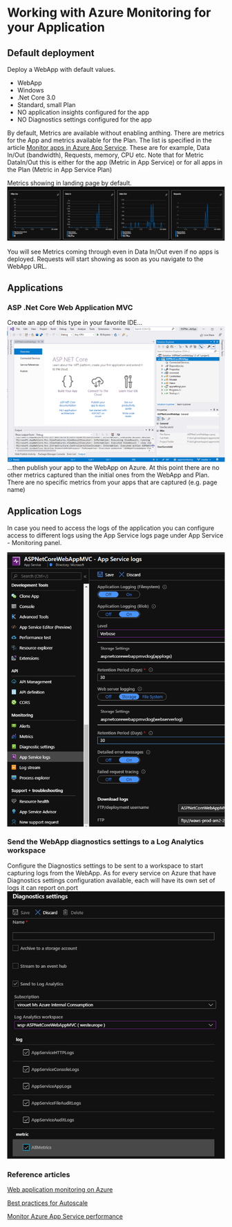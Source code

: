 # Working with Azure Monitoring for your Application

## Default deployment
Deploy a WebApp with default values.
- WebApp
- Windows
- .Net Core 3.0
- Standard, small Plan
- NO application insights configured for the app
- NO Diagnostics settings configured for the app

By default, Metrics are available without enabling anthing. There are metrics for the App and metrics available for the Plan. The list is specified in the article [Monitor apps in Azure App Service](https://docs.microsoft.com/en-us/azure/app-service/web-sites-monitor). These are for example, Data In/Out (bandwidth), Requests, memory, CPU etc. Note that for Metric DataIn/Out this is either for the app (Metric in App Service) or for all apps in the Plan (Metric in App Service Plan)

Metrics showing in landing page by default.
![Metrics](/images/appservicedefaultmetrics.png)

You will see Metrics coming through even in Data In/Out even if no apps is deployed. Requests will start showing as soon as you navigate to the WebApp URL.

## Applications

### ASP .Net Core Web Application MVC
Create an app of this type in your favorite IDE...
![ASP .NetCoreWebApp](/images/aspnetcorewebappmvc.png)
...then publish your app to the WebApp on Azure.
At this point there are no other metrics captured than the initial ones from the WebApp and Plan. There are no specific metrics from your apps that are captured (e.g. page name)

## Application Logs
In case you need to access the logs of the application you can configure access to different logs using the App Service logs page under App Service - Monitoring panel.

![App Service logs](/images/appservicelogs.png)

### Send the WebApp diagnostics settings to a Log Analytics workspace

Configure the Diagnostics settings to be sent to a workspace to start capturing logs from the WebApp. As for every service on Azure that have Diagnostics settings configuration available, each will have its own set of logs it can report on.port
![Configure Diagnostics Settings to your web app](/images/configureloganalytics.png)

### Reference articles
[Web application monitoring on Azure](https://docs.microsoft.com/en-us/azure/architecture/reference-architectures/app-service-web-app/app-monitoring)

[Best practices for Autoscale](https://docs.microsoft.com/en-us/Azure/azure-monitor/platform/autoscale-best-practices)

[Monitor Azure App Service performance](https://docs.microsoft.com/en-us/azure/azure-monitor/app/azure-web-apps?tabs=net)